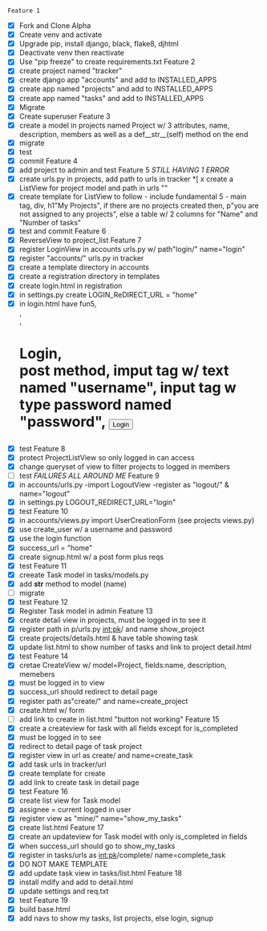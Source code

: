     Feature 1
*[x] Fork and Clone Alpha 
*[x] Create venv and activate
*[x] Upgrade pip, install django, black, flake8, djhtml
*[x] Deactivate venv then reactivate
*[x] Use "pip freeze" to create requirements.txt
    Feature 2
*[x] create project named "tracker"
*[x] create django app "accounts" and add to INSTALLED_APPS
*[x] create app named "projects" and add to INSTALLED_APPS
*[x] create app named "tasks" and add to INSTALLED_APPS
*[x] Migrate
*[x] Create superuser
    Feature 3
*[x] create a model in projects named Project w/ 3 attributes, name, description, members as well as a def__str__(self) method on the end
*[x] migrate
*[x] test
*[x] commit 
    Feature 4
*[x] add project to admin and test
    Feature 5 *STILL HAVING 1 ERROR*
*[x] create urls.py in projects, add path to urls in tracker
*[ x create a ListView for project model and path in urls ""
*[x] create template for ListView to follow
        - include fundamental 5
        - main tag, div, h1"My Projects", if there are no projects created then, p"you are not assigned to any projects", else a table w/ 2 columns for "Name" and "Number of tasks"
*[x] test and commit 
    Feature 6
*[x] ReverseView to project_list
    Feature 7
*[x] register LoginView in accounts urls.py w/ path"login/" name="login"
*[x] register "accounts/" urls.py in tracker 
*[x] create a template directory in accounts
*[x] create a registration directory in templates
*[x] create login.html in registration
*[x] in settings.py create LOGIN_ReDIRECT_URL = "home" 
*[x] in login.html have fun5, <main>, <div>, <h1>Login, <form>post method, imput tag w/ text named "username", input tag w type password named "password", <button>Login
*[x] test
    Feature 8
*[x] protect ProjectListView so only logged in can access
*[x] change queryset of view to filter projects to logged in members
*[ ] test *FAILURES ALL AROUND ME*
    Feature 9
*[x] in accounts/urls.py
    -import LogoutView
    -register as "logout/" & name="logout"
*[x] in settings.py LOGOUT_REDIRECT_URL="login"
*[x] test
    Feature 10
*[x] in accounts/views.py import UserCreationForm (see projects views.py)
*[x] use create_user w/ a username and password
*[x] use the login function
*[x] success_url = "home"
*[x] create signup.html w/ a post form plus reqs 
*[x] test 
    Feature 11
*[x] creeate Task model in tasks/models.py
*[x] add __str__ method to model (name)
*[ ] migrate
*[x] test
    Feature 12
*[x] Register Task model in admin
    Feature 13
*[x] create detail view in projects, must be logged in to see it
*[x] register path in p/urls.py <int:pk>/ and name show_project
*[x] create projects/details.html & have table showing task
*[x] update list.html to show number of tasks and link to project detail.html
*[x] test
    Feature 14
*[x] cretae CreateView w/ model=Project, fields:name, description, memebers
*[x] must be logged in to view
*[x] success_url should redirect to detail page
*[x] register path as"create/" and name=create_project
*[x] create.html w/ form
*[ ] add link to create in list.html "button not working"
    Feature 15
*[x] create a createview for task with all fields except for is_completed
*[x] must be logged in to see
*[x] redirect to detail page of task project
*[x] register view in url as create/ and name=create_task 
*[x] add task urls in tracker/url
*[x] create template for create 
*[x] add link to create task in detail page
*[x] test
    Feature 16
*[x] create list view for Task model
*[x] assignee = current logged in user
*[x] register view as "mine/" name="show_my_tasks"
*[x] create list.html
    Feature 17
*[x] create an updateview for Task model with only is_completed in fields
*[x] when success_url should go to show_my_tasks 
*[x] register in tasks/urls as <int:pk>/complete/ name=complete_task
*[x] DO NOT MAKE TEMPLATE
*[x] add update task view in tasks/list.html
    Feature 18
*[x] install mdify and add to detail.html 
*[x] update settings and req.txt
*[x] test
    Feature 19
*[x] build base.html
*[x] add navs to show my tasks, list projects, else login, signup